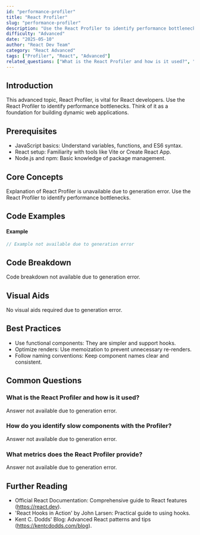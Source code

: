 ```yaml
---
id: "performance-profiler"
title: "React Profiler"
slug: "performance-profiler"
description: "Use the React Profiler to identify performance bottlenecks."
difficulty: "Advanced"
date: "2025-05-10"
author: "React Dev Team"
category: "React Advanced"
tags: ["Profiler", "React", "Advanced"]
related_questions: ["What is the React Profiler and how is it used?", "How do you identify slow components with the Profiler?", "What metrics does the React Profiler provide?"]
---
```


## Introduction

This advanced topic, React Profiler, is vital for React developers. Use the React Profiler to identify performance bottlenecks. Think of it as a foundation for building dynamic web applications.

## Prerequisites

- JavaScript basics: Understand variables, functions, and ES6 syntax.
- React setup: Familiarity with tools like Vite or Create React App.
- Node.js and npm: Basic knowledge of package management.

## Core Concepts

Explanation of React Profiler is unavailable due to generation error. Use the React Profiler to identify performance bottlenecks.

## Code Examples

#### Example
```jsx
// Example not available due to generation error
```

## Code Breakdown

Code breakdown not available due to generation error.

## Visual Aids

No visual aids required due to generation error.

## Best Practices

- Use functional components: They are simpler and support hooks.
- Optimize renders: Use memoization to prevent unnecessary re-renders.
- Follow naming conventions: Keep component names clear and consistent.

## Common Questions

### What is the React Profiler and how is it used?

Answer not available due to generation error.

### How do you identify slow components with the Profiler?

Answer not available due to generation error.

### What metrics does the React Profiler provide?

Answer not available due to generation error.

## Further Reading

- Official React Documentation: Comprehensive guide to React features (https://react.dev).
- 'React Hooks in Action' by John Larsen: Practical guide to using hooks.
- Kent C. Dodds' Blog: Advanced React patterns and tips (https://kentcdodds.com/blog).
